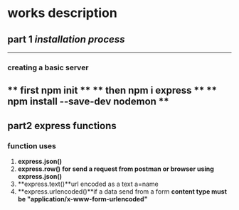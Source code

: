 
# works description
## part 1 _installation process_
---
### creating a basic server
** first npm init **
** then npm i express **
** npm install --save-dev nodemon **
---
## part2 express functions
### function uses
1. **express.json()** 
2. **express.row()**
**for send a request from postman or browser using express.json()**
3. **express.text()**url encoded as a text a=name
4.  **express.urlencoded()**if a data send from a form 
**content type must be "application/x-www-form-urlencoded"**
